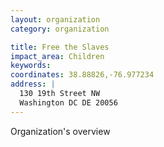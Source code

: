 ```yaml
---
layout: organization
category: organization

title: Free the Slaves
impact_area: Children
keywords: 
coordinates: 38.88826,-76.977234
address: |
  130 19th Street NW
  Washington DC DE 20056
---
```

Organization's overview
